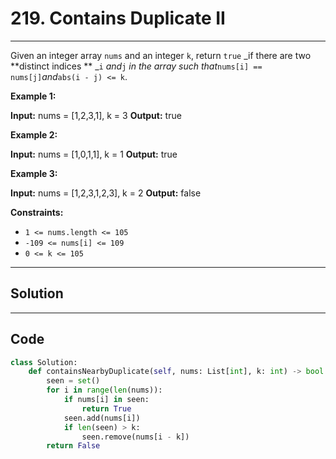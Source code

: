 # 219. Contains Duplicate II

---

Given an integer array `nums` and an integer `k`, return `true` _if there are two **distinct indices ** _`i` _and_`j` _in the array such that_`nums[i] == nums[j]`_and_`abs(i - j) <= k`.

 

**Example 1:**


**Input:** nums = [1,2,3,1], k = 3
**Output:** true


**Example 2:**


**Input:** nums = [1,0,1,1], k = 1
**Output:** true


**Example 3:**


**Input:** nums = [1,2,3,1,2,3], k = 2
**Output:** false


 

**Constraints:**

  * `1 <= nums.length <= 105`
  * `-109 <= nums[i] <= 109`
  * `0 <= k <= 105`

---

## Solution



---

## Code
```python
class Solution:
    def containsNearbyDuplicate(self, nums: List[int], k: int) -> bool:
        seen = set()
        for i in range(len(nums)):
            if nums[i] in seen:
                return True
            seen.add(nums[i])
            if len(seen) > k:
                seen.remove(nums[i - k])
        return False
```
